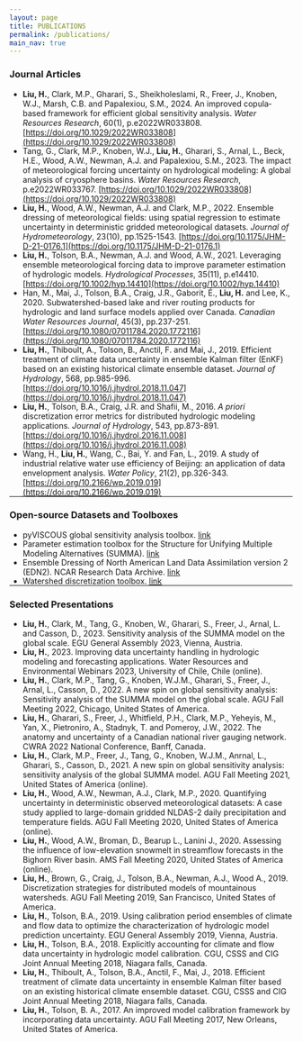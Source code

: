 ```yaml
---
layout: page
title: PUBLICATIONS
permalink: /publications/
main_nav: true
---
```

<style>
ul li {
  margin-bottom: -15px; /* Adjusts the space between list items */
  /* Further style adjustments can be made here, such as font size or color */
}

</style>

<h3>Journal Articles</h3>

- **Liu, H.**, Clark, M.P., Gharari, S., Sheikholeslami, R., Freer, J., Knoben, W.J., Marsh, C.B. and Papalexiou, S.M., 2024. An improved copula‐based framework for efficient global sensitivity analysis. _Water Resources Research_, 60(1), p.e2022WR033808. [https://doi.org/10.1029/2022WR033808](https://doi.org/10.1029/2022WR033808)

- Tang, G., Clark, M.P., Knoben, W.J., **Liu, H.**, Gharari, S., Arnal, L., Beck, H.E., Wood, A.W., Newman, A.J. and Papalexiou, S.M., 2023. The impact of meteorological forcing uncertainty on hydrological modeling: A global analysis of cryosphere basins. _Water Resources Research_, p.e2022WR033767. [https://doi.org/10.1029/2022WR033808](https://doi.org/10.1029/2022WR033808)

- **Liu, H.**, Wood, A.W., Newman, A.J. and Clark, M.P., 2022. Ensemble dressing of meteorological fields: using spatial regression to estimate uncertainty in deterministic gridded meteorological datasets. _Journal of Hydrometeorology_, 23(10), pp.1525-1543. [https://doi.org/10.1175/JHM-D-21-0176.1](https://doi.org/10.1175/JHM-D-21-0176.1)

- **Liu, H.**, Tolson, B.A., Newman, A.J. and Wood, A.W., 2021. Leveraging ensemble meteorological forcing data to improve parameter estimation of hydrologic models. _Hydrological Processes_, 35(11), p.e14410. [https://doi.org/10.1002/hyp.14410](https://doi.org/10.1002/hyp.14410)

- Han, M., Mai, J., Tolson, B.A., Craig, J.R., Gaborit, É., **Liu, H.** and Lee, K., 2020. Subwatershed-based lake and river routing products for hydrologic and land surface models applied over Canada. _Canadian Water Resources Journal_, 45(3), pp.237-251. [https://doi.org/10.1080/07011784.2020.1772116](https://doi.org/10.1080/07011784.2020.1772116)

- **Liu, H.**, Thiboult, A., Tolson, B., Anctil, F. and Mai, J., 2019. Efficient treatment of climate data uncertainty in ensemble Kalman filter (EnKF) based on an existing historical climate ensemble dataset. _Journal of Hydrology_, 568, pp.985-996. [https://doi.org/10.1016/j.jhydrol.2018.11.047](https://doi.org/10.1016/j.jhydrol.2018.11.047) 

- **Liu, H.**, Tolson, B.A., Craig, J.R. and Shafii, M., 2016. _A priori_ discretization error metrics for distributed hydrologic modeling applications. _Journal of Hydrology_, 543, pp.873-891. [https://doi.org/10.1016/j.jhydrol.2016.11.008](https://doi.org/10.1016/j.jhydrol.2016.11.008) 

- Wang, H., **Liu, H.**, Wang, C., Bai, Y. and Fan, L., 2019. A study of industrial relative water use efficiency of Beijing: an application of data envelopment analysis. _Water Policy_, 21(2), pp.326-343. [https://doi.org/10.2166/wp.2019.019](https://doi.org/10.2166/wp.2019.019)
<hr>

<h3>Open-source Datasets and Toolboxes</h3>

- pyVISCOUS global sensitivity analysis toolbox. [link](https://github.com/CH-Earth/pyviscous.git)

- Parameter estimation toolbox for the Structure for Unifying Multiple Modeling Alternatives (SUMMA). [link](https://github.com/CH-Earth/summa_calib.git)

- Ensemble Dressing of North American Land Data Assimilation version 2 (EDN2). NCAR Research Data Archive. [link](https://rda.ucar.edu/datasets/ds613.0/)

- Watershed discretization toolbox. [link](https://github.com/NCAR/watershed_tools.git)

<hr>
<h3>Selected Presentations</h3>

- **Liu, H.**, Clark, M., Tang, G., Knoben, W., Gharari, S., Freer, J., Arnal, L. and Casson, D., 2023. Sensitivity analysis of the SUMMA model on the global scale. EGU General Assembly 2023, Vienna, Austria.

- **Liu, H.**, 2023. Improving data uncertainty handling in hydrologic modeling and forecasting applications. Water Resources and Environmental Webinars 2023, University of Chile, Chile (online).

- **Liu, H.**, Clark, M.P., Tang, G., Knoben, W.J.M., Gharari, S., Freer, J., Arnal, L., Casson, D., 2022. A new spin on global sensitivity analysis: Sensitivity analysis of the SUMMA model on the global scale. AGU Fall Meeting 2022, Chicago, United States of America.

- **Liu, H.**, Gharari, S., Freer, J., Whitfield, P.H., Clark, M.P., Yeheyis, M., Yan, X., Pietroniro, A., Stadnyk, T. and Pomeroy, J.W., 2022. The anatomy and uncertainty of a Canadian national river gauging network. CWRA 2022 National Conference, Banff, Canada.

- **Liu, H.**, Clark, M.P., Freer, J., Tang, G., Knoben, W.J.M., Anrnal, L., Gharari, S., Casson, D., 2021. A new spin on global sensitivity analysis: sensitivity analysis of the global SUMMA model. AGU Fall Meeting 2021, United States of America (online).

- **Liu, H.**, Wood, A.W., Newman, A.J., Clark, M.P., 2020. Quantifying uncertainty in deterministic observed meteorological datasets: A case study applied to large-domain gridded NLDAS-2 daily precipitation and temperature fields. AGU Fall Meeting 2020, United States of America (online).

- **Liu, H.**, Wood, A.W., Broman, D., Bearup L., Lanini J., 2020. Assessing the influence of low-elevation snowmelt in streamflow forecasts in the Bighorn River basin. AMS Fall Meeting 2020, United States of America (online).

- **Liu, H.**, Brown, G., Craig, J., Tolson, B.A., Newman, A.J., Wood A., 2019. Discretization strategies for distributed models of mountainous watersheds. AGU Fall Meeting 2019, San Francisco, United States of America.

- **Liu, H.**, Tolson, B.A., 2019. Using calibration period ensembles of climate and flow data to optimize the characterization of hydrologic model prediction uncertainty. EGU General Assembly 2019, Vienna, Austria.

- **Liu, H.**, Tolson, B.A., 2018. Explicitly accounting for climate and flow data uncertainty in hydrologic model calibration. CGU, CSSS and CIG Joint Annual Meeting 2018, Niagara falls, Canada.

- **Liu, H.**, Thiboult, A., Tolson, B.A., Anctil, F., Mai, J., 2018. Efficient treatment of climate data uncertainty in ensemble Kalman filter based on an existing historical climate ensemble dataset. CGU, CSSS and CIG Joint Annual Meeting 2018, Niagara falls, Canada.

- **Liu, H.**, Tolson, B. A., 2017. An improved model calibration framework by incorporating data uncertainty. AGU Fall Meeting 2017, New Orleans, United States of America.
